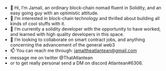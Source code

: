 - 👋 Hi, I’m Jamali, an ordinary block-chain nomad fluent in Solidity, and an easy going guy with an optimistic attitude.
- 👀 I’m interested in block-chain technology and thrilled about building all kinds of cool stuffs with it.
- 🌱 I’m currently a solidity developer with the opportunity to have worked, and learned with high quality developers in this space.
- 💞️ I’m looking to collaborate on smart contract jobs, and anything concerning the advancement of the general web3
- 📫 You can reach me through: jamaltheatlantean@gmail.com
-   message me on twitter @ThatAtlantean
-   or to get really personal send a DM on discord Atlantean#6306.

<!---
jamaltheatlantean/jamaltheatlantean is a ✨ special ✨ repository because its `README.md` (this file) appears on your GitHub profile.
You can click the Preview link to take a look at your changes.
--->
